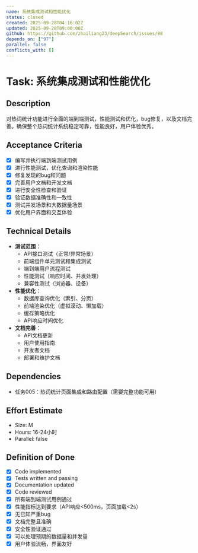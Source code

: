 ```yaml
---
name: 系统集成测试和性能优化
status: closed
created: 2025-09-28T04:16:02Z
updated: 2025-09-28T09:00:00Z
github: https://github.com/zhailiang23/deepSearch/issues/98
depends_on: ["97"]
parallel: false
conflicts_with: []
---
```


# Task: 系统集成测试和性能优化

## Description
对热词统计功能进行全面的端到端测试，性能测试和优化，bug修复，以及文档完善。确保整个热词统计系统稳定可靠，性能良好，用户体验优秀。

## Acceptance Criteria
- [x] 编写并执行端到端测试用例
- [x] 进行性能测试，优化查询和渲染性能
- [x] 修复发现的bug和问题
- [x] 完善用户文档和开发文档
- [x] 进行安全性检查和验证
- [x] 验证数据准确性和一致性
- [x] 测试并发场景和大数据量场景
- [x] 优化用户界面和交互体验

## Technical Details
- **测试范围**：
  - API接口测试（正常/异常场景）
  - 前端组件单元测试和集成测试
  - 端到端用户流程测试
  - 性能测试（响应时间、并发处理）
  - 兼容性测试（浏览器、设备）
- **性能优化**：
  - 数据库查询优化（索引、分页）
  - 前端渲染优化（虚拟滚动、懒加载）
  - 缓存策略优化
  - API响应时间优化
- **文档完善**：
  - API文档更新
  - 用户使用指南
  - 开发者文档
  - 部署和维护文档

## Dependencies
- 任务005：热词统计页面集成和路由配置（需要完整功能可用）

## Effort Estimate
- Size: M
- Hours: 16-24小时
- Parallel: false

## Definition of Done
- [x] Code implemented
- [x] Tests written and passing
- [x] Documentation updated
- [x] Code reviewed
- [x] 所有端到端测试用例通过
- [x] 性能指标达到要求（API响应<500ms，页面加载<2s）
- [x] 无已知严重bug
- [x] 文档完整且准确
- [x] 安全性验证通过
- [x] 可以处理预期的数据量和并发量
- [x] 用户体验流畅，界面友好
